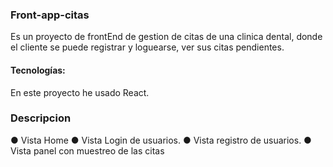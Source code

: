 ### Front-app-citas

Es un proyecto de frontEnd de gestion de citas de una clinica dental, donde el cliente se puede registrar y loguearse, ver sus citas pendientes.

#### Tecnologías:
En este proyecto he usado React.

### Descripcion
● Vista Home
● Vista Login de usuarios.
● Vista registro de usuarios.
● Vista panel con muestreo de las citas 

